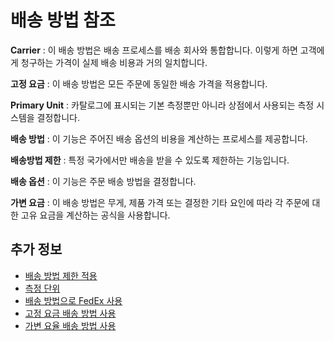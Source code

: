# 배송 방법 참조

**Carrier** : 이 배송 방법은 배송 프로세스를 배송 회사와 통합합니다. 이렇게 하면 고객에게 청구하는 가격이 실제 배송 비용과 거의 일치합니다.

**고정 요금** : 이 배송 방법은 모든 주문에 동일한 배송 가격을 적용합니다.

**Primary Unit** : 카탈로그에 표시되는 기본 측정뿐만 아니라 상점에서 사용되는 측정 시스템을 결정합니다.

**배송 방법** : 이 기능은 주어진 배송 옵션의 비용을 계산하는 프로세스를 제공합니다.

**배송방법 제한** : 특정 국가에서만 배송을 받을 수 있도록 제한하는 기능입니다.

**배송 옵션** : 이 기능은 주문 배송 방법을 결정합니다.

**가변 요금** : 이 배송 방법은 무게, 제품 가격 또는 결정한 기타 요인에 따라 각 주문에 대한 고유 요금을 계산하는 공식을 사용합니다.

## 추가 정보

* [배송 방법 제한 적용](./applying-shipping-method-restrictions.md)
* [측정 단위](./measurement-units.md)
* [배송 방법으로 FedEx 사용](./using-the-fedex-shipping-method.md)
* [고정 요금 배송 방법 사용](./using-the-flat-rate-shipping-method.md)
* [가변 요율 배송 방법 사용](./using-the-variable-rate-shipping-method.md)
  